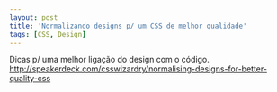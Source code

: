 ```yaml
---
layout: post
title: 'Normalizando designs p/ um CSS de melhor qualidade'
tags: [CSS, Design]
---
```


Dicas p/ uma melhor ligação do design com o código.<br>
<http://speakerdeck.com/csswizardry/normalising-designs-for-better-quality-css>
